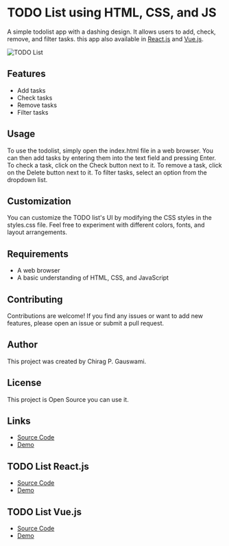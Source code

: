 # TODO List using HTML, CSS, and JS

A simple todolist app with a dashing design. It allows users to add, check, remove, and filter tasks. this app also available in [React.js](https://github.com/chiragpgauswami/todo-list) and [Vue.js](https://github.com/chiragpgauswami/todo-list).

![TODO List](Demo.gif)

## Features

- Add tasks
- Check tasks
- Remove tasks
- Filter tasks

## Usage

To use the todolist, simply open the index.html file in a web browser. You can then add tasks by entering them into the text field and pressing Enter. To check a task, click on the Check button next to it. To remove a task, click on the Delete button next to it. To filter tasks, select an option from the dropdown list.

## Customization

You can customize the TODO list's UI by modifying the CSS styles in the styles.css file. Feel free to experiment with different colors, fonts, and layout arrangements.

## Requirements

- A web browser
- A basic understanding of HTML, CSS, and JavaScript

## Contributing

Contributions are welcome! If you find any issues or want to add new features, please open an issue or submit a pull request.

## Author

This project was created by Chirag P. Gauswami.

## License

This project is Open Source you can use it.

## Links

- [Source Code](https://github.com/chiragpgauswami/todo-list)
- [Demo](https://chiragpgauswami.github.io/todo-list)

## TODO List React.js

- [Source Code](https://github.com/chiragpgauswami/react-todo-list)
- [Demo](https://chiragpgauswami.github.io/react-todo-list)

## TODO List Vue.js

- [Source Code](https://github.com/chiragpgauswami/vue-todo-list)
- [Demo](https://chiragpgauswami.github.io/vue-todo-list)
